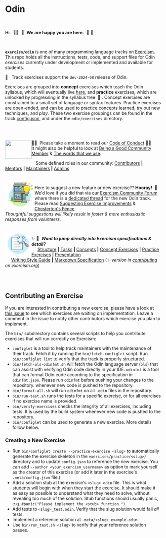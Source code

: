 # Odin

<br>

Hi. &nbsp;👋🏽 &nbsp;👋 &nbsp;**We are happy you are here.**&nbsp; 🎉&nbsp;🌟

<br>

**`exercism/odin`** is one of many programming language tracks on [Exercism](exercism-website).
This repo holds all the instructions, tests, code, and support files for Odin _exercises_ currently under development or implemented and available for students.

🌟 &nbsp;&nbsp;Track exercises support the `dev-2024-08` release of Odin.

Exercises are grouped into **concept** exercises which teach the Odin syllabus, which will eventually live [here][odin-syllabus], and **practice** exercises, which are unlocked by progressing in the syllabus tree &nbsp;🌴&nbsp;.
Concept exercises are constrained to a small set of language or syntax features.
Practice exercises are open-ended, and can be used to practice concepts learned, try out new techniques, and _play_. These two exercise groupings can be found in the track [config.json][config-json], and under the `odin/exercises` directory.

<br><br>

<div>
<span>
<img align="left" height="60" width="85" src="https://user-images.githubusercontent.com/5923094/204436863-2ebf34d1-4b16-486b-9e0a-add36f4c09c1.svg">
</span>
<span align="left">

🌟🌟&nbsp; Please take a moment to read our [Code of Conduct][exercism-code-of-conduct]&nbsp;🌟🌟&nbsp;  
It might also be helpful to look at [Being a Good Community Member][being-a-good-community-member] & [The words that we use][the-words-that-we-use].

&nbsp;&nbsp;&nbsp;&nbsp;&nbsp;&nbsp;&nbsp;&nbsp;&nbsp;&nbsp;&nbsp;&nbsp;&nbsp;&nbsp;&nbsp;&nbsp;&nbsp;&nbsp;&nbsp;&nbsp;&nbsp;&nbsp;&nbsp;&nbsp;&nbsp;Some defined roles in our community: [Contributors][exercism-contributors] **|** [Mentors][exercism-mentors] **|** [Maintainers][exercism-track-maintainers] **|** [Admins][exercism-admins]

</span></div>

<br>
<img align="left" width="95" height="90" src="https://github.com/exercism/website-icons/blob/main/exercises/boutique-suggestions.svg">

Here to suggest a new feature or new exercise?? **Hooray!** &nbsp;🎉 &nbsp;  
We'd love if you did that via our [Exercism Community Forum][exercism-forum] where there is a [dedicated thread][odin-thread] for the new Odin track. 
Please read [Suggesting Exercise Improvements][suggesting-improvements] & [Chesterton's Fence][chestertons-fence].  
_Thoughtful suggestions will likely result in faster & more enthusiastic responses from volunteers._

<br>
<img align="left" width="85" height="80" src="https://github.com/exercism/website-icons/blob/main/exercises/word-search.svg">

✨&nbsp;🦄&nbsp; _**Want to jump directly into Exercism specifications & detail?**_  
&nbsp;&nbsp;&nbsp;&nbsp;&nbsp;[Structure][exercism-track-structure] **|** [Tasks][exercism-tasks] **|** [Concepts][exercism-concepts] **|** [Concept Exercises][concept-exercises] **|** [Practice Exercises][practice-exercises] **|** [Presentation][exercise-presentation]  
&nbsp;&nbsp;&nbsp;&nbsp;&nbsp;[Writing Style Guide][exercism-writing-style] **|** [Markdown Specification][exercism-markdown-specification] (_✨ version in [contributing][website-contributing-section] on exercism.org_)

<br>
<br>

## Contributing an Exercise
If you are interested in contributing a new exercise, please have a look at [this issue][odin-backlog] to see which exercises are waiting on implementation.
Leave a comment in the issue to notify other contributors which exercise you plan to implement.

The `bin/` subdirectory contains several scripts to help you contribute exercises that will run correctly on Exercism:

- `configlet` is a tool to help track maintainers with the maintenance of their track.
  Fetch it by running the `bin/fetch-configlet` script.
  Run `bin/configlet lint` to verify that the track is properly structured.
- `bin/fetch-ols-odinfmt.sh` will fetch the Odin language server (`ols`) that can assist with verifying Odin code directly in your IDE.
  `odinfmt` is a tool that can format Odin code according to the specification in `odinfmt.json`.
  Please run `odinfmt` before pushing your changes to the repository.
  whenever new code is pushed to the repository.
- `bin/format-all.sh` will run `odinfmt` on all `.odin` files in the repository.
- `bin/run-test.sh` runs the tests for a specific exercise, or for all exercises if no exercise name is provided.
- `bin/verify-exercises` checks the integrity of all exercises, including tests.
  It is used by the build system whenever new code is pushed to the repository.
- `bin/configlet` can be used to generate a new exercise. More details follow below.

### Creating a New Exercise
- Run `bin/configlet create --practice-exercise <slug>` to automatically generate the exercise skeleton in the `exercises/practice/<slug>/` directory and to update `config.json` to reference the new exercise.
  You can add `--author <your_exercism_username>` as option to mark yourself as the creator of this exercise (or add it later in the exercise's `.meta/config.json` file.)
- Add a solution stub at the exercise's `<slug>.odin` file.
  This is what students will begin with when they start the exercise. 
  It should make it as easy as possible to understand what they need to solve, without revealing too much of the solution.
  Stub functions should usually panic, e.g. `#panic("Please implement the <stub> function.")`.
- Add tests to `<slug>_test.odin`.
  Verify that the slug solution would fail _all_ tests.
- Implement a reference solution at `.meta/<slug>_example.odin`.
- Use `bin/run_test.sh <slug>` to verify that your reference solution passes.

[being-a-good-community-member]: https://github.com/exercism/docs/tree/main/community/good-member
[chestertons-fence]: https://github.com/exercism/docs/blob/main/community/good-member/chestertons-fence.md
[concept-exercises]: https://github.com/exercism/docs/blob/main/building/tracks/concept-exercises.md
[config-json]: https://github.com/exercism/odin/blob/main/config.json
[exercise-presentation]: https://github.com/exercism/docs/blob/main/building/tracks/presentation.md
[exercism-admins]: https://github.com/exercism/docs/blob/main/community/administrators.md
[exercism-code-of-conduct]: https://exercism.org/docs/using/legal/code-of-conduct
[exercism-concepts]: https://github.com/exercism/docs/blob/main/building/tracks/concepts.md
[exercism-contributors]: https://github.com/exercism/docs/blob/main/community/contributors.md
[exercism-forum]: https://forum.exercism.org/
[exercism-markdown-specification]: https://github.com/exercism/docs/blob/main/building/markdown/markdown.md
[exercism-mentors]: https://github.com/exercism/docs/tree/main/mentoring
[exercism-tasks]: https://exercism.org/docs/building/product/tasks
[exercism-track-maintainers]: https://github.com/exercism/docs/blob/main/community/maintainers.md
[exercism-track-structure]: https://github.com/exercism/docs/tree/main/building/tracks
[exercism-website]: https://exercism.org/
[exercism-writing-style]: https://github.com/exercism/docs/blob/main/building/markdown/style-guide.md
[freeing-maintainers]: https://exercism.org/blog/freeing-our-maintainers
[practice-exercises]: https://github.com/exercism/docs/blob/main/building/tracks/practice-exercises.md
[prs]: https://github.com/exercism/docs/blob/main/community/good-member/pull-requests.md
[odin-backlog]: https://github.com/exercism/odin/issues/26
[odin-release]: https://github.com/odin-lang/Odin/releases/tag/dev-2024-08
[odin-syllabus]: https://exercism.org/tracks/odin/concepts
[odin-thread]: https://forum.exercism.org/t/new-track-odin-programming-language/7379
[suggesting-improvements]: https://github.com/exercism/docs/blob/main/community/good-member/suggesting-exercise-improvements.md
[the-words-that-we-use]: https://github.com/exercism/docs/blob/main/community/good-member/words.md
[website-contributing-section]: https://exercism.org/docs/building
